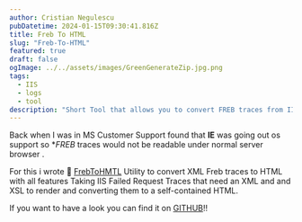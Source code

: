 ```yaml
---
author: Cristian Negulescu
pubDatetime: 2024-01-15T09:30:41.816Z
title: Freb To HTML
slug: "Freb-To-HTML"
featured: true
draft: false
ogImage: ../../assets/images/GreenGenerateZip.jpg.png
tags:
  - IIS
  - logs
  - tool
description: "Short Tool that allows you to convert FREB traces from IIS "
---
```


 [FrebToHMTL]:https://github.com/NL-Cristi/FrebToHMTL

Back when I was in MS Customer Support found that **IE** was going out os support so **FREB* traces would not be readable under normal server browser .

For this i wrote 🔭 [FrebToHMTL][FrebToHMTL] Utility to convert XML Freb traces to HTML with all features Taking IIS Failed Request Traces that need an XML and and XSL to render and converting them to a self-contained HTML.

If you want to have a look you can find it on [GITHUB][FrebToHMTL]!!
